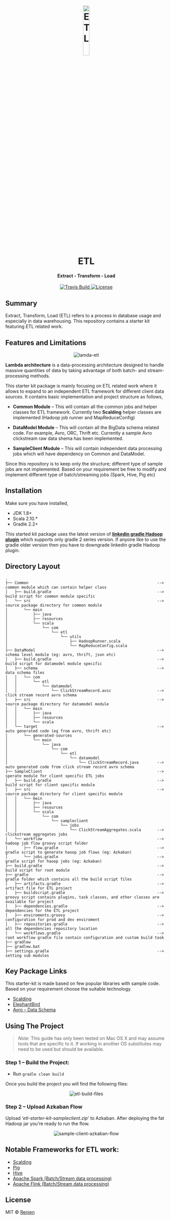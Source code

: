 <h1 align="center">
<img src="https://raw.githubusercontent.com/Renien/ETL/master/doc/blob/ELT.png" alt="ETL" width="20%" height="20%">
    <br>
        ETL
    <br>
  <h4 align="center">Extract - Transform - Load</h4>
</h1>

<p align="center">
       <a href="https://travis-ci.org/Renien/ETL-Starter-Kit">
           <img src="https://travis-ci.org/Renien/ETL-Starter-Kit.svg?branch=master"
                alt="Travis Build">
       </a>
       <a href="">
           <img src="https://img.shields.io/npm/l/express.svg?maxAge=2592000&style=flat-square"
                alt="License">
         </a>
    </p>

## Summary

Extract, Transform, Load (ETL) refers to a process in database usage and especially in data warehousing. This repository contains a starter kit featuring ETL related work.

## Features and Limitations

<p align="center">
    <img src="https://raw.githubusercontent.com/Renien/ETL-Starter-Kit/master/doc/blob/etl-lamda.jpg" alt="lamda-etl">
</p>

**Lambda architecture** is a data-processing architecture designed to handle massive quantities of data by taking advantage of both batch- and stream-processing methods. 

This starter kit package is mainly focusing on ETL related work where it allows to expand to an independent ETL framework for different client data sources. It contains basic implementation and project structure as follows,

- **Common Module** – This will contain all the common jobs and helper classes for ETL framework. Currently two **Scalding** helper classes are implemented (Hadoop job runner and MapReduceConfig)

- **DataModel Module** – This will contain all the BigData schema related code. For example, Avro, ORC, Thrift etc. Currently a sample Avro clickstream raw data shema has been implemented.

- **SampleClient Module** – This will contain independent data processing jobs which will have dependency on Common and DataModel. 

Since this repository is to keep only the structure; different type of sample jobs are not implemented. Based on your requirement be free to modify and implement different type of batch/streaming jobs (Spark, Hive, Pig etc)


## Installation

Make sure you have installed,

- JDK 1.8+
- Scala 2.10.*
- Gradle 2.2+

This started kit package uses the latest version of [**linkedin gradle Hadoop plugin**](https://github.com/linkedin/linkedin-gradle-plugin-for-apache-hadoop) which supports only gradle 2 series version. If anyone like to use the gradle older version then you have to downgrade linkedin gradle Hadoop plugin.

## Directory Layout

```
.
├── Common                                                        --> common module which can contain helper class
│   ├── build.gradle                                              --> build script for common module specific
│   └── src                                                       --> source package directory for common module
│       └── main
│           ├── java
│           ├── resources
│           └── scala
│               └── com
│                   └── etl
│                       └── utils
│                           ├── HadoopRunner.scala
│                           └── MapReduceConfig.scala
├── DataModel                                                     --> schema level module (eg: avro, thrift, json etc)
│   ├── build.gradle                                              --> build script for datamodel module specific
│   ├── schema                                                    --> data schema files
│   │   └── com
│   │       └── etl
│   │           └── datamodel
│   │               └── ClickStreamRecord.avsc                    --> click stream record avro schema
│   ├── src                                                       --> source package directory for datamodel module
│   │   └── main
│   │       ├── java
│   │       ├── resources
│   │       └── scala
│   └── target                                                    --> auto generated code (eg from avro, thrift etc)
│       └── generated-sources
│           └── main
│               └── java
│                   └── com
│                       └── etl
│                           └── datamodel
│                               └── ClickStreamRecord.java        --> auto generated code from click stream record avro schema
├── SampleClient                                                  --> sperate module for client specific ETL jobs
│   ├── build.gradle                                              --> build script for client specific module
│   ├── src                                                       --> source package directory for client specific module
│   │   └── main
│   │       ├── java
│   │       ├── resources
│   │       └── scala
│   │           └── com
│   │               └── sampleclient
│   │                   └── jobs
│   │                       └── ClickStreamAggregates.scala       --> clickstream aggregates jobs
│   └── workflow                                                  --> hadoop job flow groovy script folder
│       ├── flow.gradle                                           --> gradle script to generate haoop job flows (eg: Azkaban)
│       └── jobs.gradle                                           --> gradle script for haoop jobs (eg: Azkaban)
├── build.gradle                                                  --> build script for root module
├── gradle                                                        --> gradle folder which contains all the build script files
│   ├── artifacts.gradle                                          --> artifact file for ETL project
│   ├── buildscript.gradle                                        --> groovy script contains plugins, task classes, and other classes are available for project
│   ├── dependencies.gradle                                       --> dependencies for the ETL project
│   ├── enviroments.groovy                                        --> configuration for prod and dev enviroment
│   ├── repositories.gradle                                       --> all the dependencies repository location
│   └── workflows.gradle                                          --> root workflow gradle file contain configuration and custom build task
├── gradlew
├── gradlew.bat
├── settings.gradle                                               --> setting sub modules

```

## Key Package Links

This starter-kit is made based on few popular libraries with sample code. Based on your requirement choose the suitable technology.

-	[Scalding](http://www.cascading.org/projects/scalding/)
-	[ElephantBird](https://github.com/twitter/elephant-bird)
-	[Avro – Data Schema](https://avro.apache.org/)

## Using The Project

>*Note*:
>  This guide has only been tested on Mac OS X and may assume tools that are specific to it.
>  If working in another OS substitutes may need to be used but should be available.

### Step 1 – Build the Project:
-	Run ```gradle clean build```

Once you build the project you will find the following files:

<p align="center">
    <img src="https://raw.githubusercontent.com/Renien/ETL-Starter-Kit/master/doc/blob/etl-build-files.jpg" alt="etl-build-files">
</p>

### Step 2 – Upload Azkaban Flow

Upload _‘etl-starter-kit-sampleclient.zip’_ to Azkaban. After deploying the fat Hadoop jar you’re ready to run the flow.

<p align="center">
    <img src="https://raw.githubusercontent.com/Renien/ETL-Starter-Kit/master/doc/blob/sample-client-azkaban-flow.png" alt="sample-client-azkaban-flow">
</p>

## Notable Frameworks for ETL work:
-	[Scalding](http://www.cascading.org/projects/scalding/)
-	[Pig](https://pig.apache.org/)
-	[Hive](https://hive.apache.org/)
-	[Apache Spark (Batch/Stream data processing)](http://spark.apache.org/)
-	[Apache Flink (Batch/Stream data processing)](https://flink.apache.org/)

## License
MIT © [Renien](https://twitter.com/RenienJoseph)